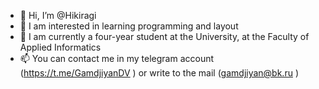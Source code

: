 - 👋 Hi, I’m @Hikiragi
- 👀 I am interested in learning programming and layout
- 🌱 I am currently a four-year student at the University, at the Faculty of Applied Informatics
- 📫 You can contact me in my telegram account (https://t.me/GamdjiyanDV ) or write to the mail (gamdjiyan@bk.ru )

<!---
Hikiragi/Hikiragi is a ✨ special ✨ repository because its `README.md` (this file) appears on your GitHub profile.
You can click the Preview link to take a look at your changes.
--->
